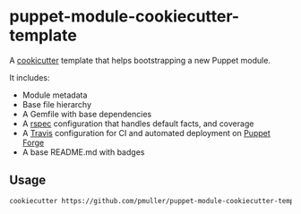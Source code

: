 # puppet-module-cookiecutter-template

A [cookicutter](https://cookiecutter.readthedocs.io/) template that helps
bootstrapping a new Puppet module.

It includes:
* Module metadata
* Base file hierarchy
* A Gemfile with base dependencies
* A [rspec](http://rspec.info/) configuration that handles default facts,
  and coverage
* A [Travis](https://travis-ci.org/) configuration for CI and automated
  deployment on [Puppet Forge](https://forge.puppet.com/)
* A base README.md with badges

## Usage

```bash
cookiecutter https://github.com/pmuller/puppet-module-cookiecutter-template.git
```
